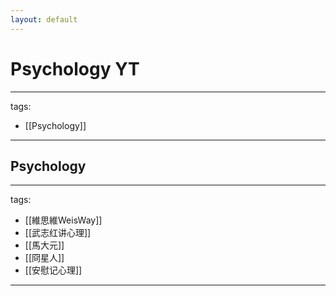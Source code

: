 ```yaml
---
layout: default
---
```


# Psychology YT

---
tags:
  - [[Psychology]]
  
---

## Psychology
---
tags:
  - [[維思維WeisWay]]
  - [[武志红讲心理]]
  - [[馬大元]]
  - [[冏星人]]
  - [[安慰记心理]]
  
---
